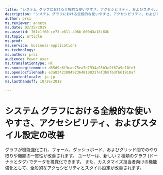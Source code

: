 ```yaml
---
title: "システム グラフにおける全般的な使いやすさ、アクセシビリティ、およびスタイル設定の改善"
description: "システム グラフにおける全般的な使いやすさ、アクセシビリティ、およびスタイル設定の改善"
author: prsi
ms.reviewer: anneta
ms.date: 02/25/2019
ms.assetid: 761c1f60-ce73-e811-a96b-000d3a18c83b
ms.topic: article
ms.prod: 
ms.service: business-applications
ms.technology: 
ms.author: prsi
audience: Power user
ms.translationtype: HT
ms.sourcegitcommit: d65d9c6f9cae75ea7d7934a95b3a9f67a9e10fe3
ms.openlocfilehash: e3a8342388492364810831fef3b8f6dfb61918af
ms.contentlocale: ja-jp
ms.lasthandoff: 10/26/2018

---
```

# <a name="general-usability-accessibility-and-styling-improvements-in-system-charts"></a>システム グラフにおける全般的な使いやすさ、アクセシビリティ、およびスタイル設定の改善




グラフが機能強化され、フォーム、ダッシュボード、およびグリッド間でのやり取りや機能の一貫性が改善されます。 ユーザーは、新しい 2 種類のグラフ (ドーナツとタグ) でデータを視覚化できます。 また、カスタマイズ担当者向けの機能強化として、全般的なアクセシビリティとスタイル設定が改善されます。
